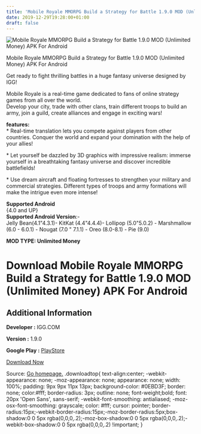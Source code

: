 ```yaml
---
title: 'Mobile Royale MMORPG Build a Strategy for Battle 1.9.0 MOD (Unlimited Money) APK For Android'
date: 2019-12-29T19:28:00+01:00
draft: false
---
```


![Mobile Royale MMORPG Build a Strategy for Battle 1.9.0 MOD (Unlimited Money) APK For Android](https://i0.wp.com/apkhome.net/wp-content/uploads/2019/12/Mobile-Royale-MMORPG-Build-a-Strategy-for-Battle-1.9.0-MOD-Unlimited-Money.png "Mobile Royale MMORPG Build a Strategy for Battle 1.9.0 MOD (Unlimited Money) APK For Android")

  

Mobile Royale MMORPG Build a Strategy for Battle 1.9.0 MOD (Unlimited Money) APK For Android

Get ready to fight thrilling battles in a huge fantasy universe designed by IGG!

Mobile Royale is a real-time game dedicated to fans of online strategy games from all over the world.  
Develop your city, trade with other clans, train different troops to build an army, join a guild, create alliances and engage in exciting wars!

**features:**  
\* Real-time translation lets you compete against players from other countries. Conquer the world and expand your domination with the help of your allies!

\* Let yourself be dazzled by 3D graphics with impressive realism: immerse yourself in a breathtaking fantasy universe and discover incredible battlefields!

\* Use dream aircraft and floating fortresses to strengthen your military and commercial strategies. Different types of troops and army formations will make the intrigue even more intense!

**Supported Android**  
{4.0 and UP}  
**Supported Android Version**:-  
Jelly Bean(4.1"4.3.1)- KitKat (4.4"4.4.4)- Lollipop (5.0"5.0.2) - Marshmallow (6.0 - 6.0.1) - Nougat (7.0 " 7.1.1) - Oreo (8.0-8.1) - Pie (9.0)

**MOD TYPE: Unlimited Money**

Download Mobile Royale MMORPG Build a Strategy for Battle 1.9.0 MOD (Unlimited Money) APK For Android
=====================================================================================================

Additional Information
----------------------

**Developer :** IGG.COM

**Version :** 1.9.0

**Google Play :** [PlayStore](https://play.google.com/store/apps/details?id=com.igg.android.mobileroyale)

  

[Download Now](https://store4app.co/post/mobile-royale-mmorpg-build-a-strategy-for-battle-1-9-0-mod-unlimited-money-apk-for-android_1577639967)

  
Source: [Go homepage.](https://store4app.co/post/mobile-royale-mmorpg-build-a-strategy-for-battle-1-9-0-mod-unlimited-money-apk-for-android_1577639967) .downloadtop{ text-align:center; -webkit-appearance: none; -moz-appearance: none; appearance: none; width: 100%; padding: 9px 9px 11px 13px; background-color: #0EBD3F; border: none; color:#fff; border-radius: 3px; outline: none; font-weight;bold; font: 20px 'Open Sans', sans-serif; -webkit-font-smoothing: antialiased; -moz-osx-font-smoothing: grayscale; color: #fff; cursor: pointer; border-radius:15px;-webkit-border-radius:15px;-moz-border-radius:5px;box-shadow:0 0 5px rgba(0,0,0,.2);-moz-box-shadow:0 0 5px rgba(0,0,0,.2);-webkit-box-shadow:0 0 5px rgba(0,0,0,.2) !important; }